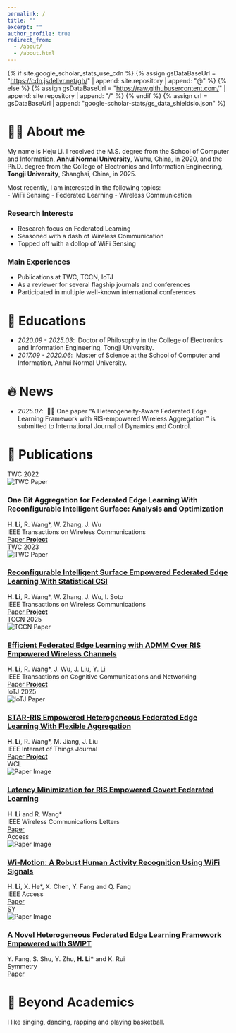 ```yaml
---
permalink: /
title: ""
excerpt: ""
author_profile: true
redirect_from: 
  - /about/
  - /about.html
---
```


<link rel="stylesheet" href="https://cdnjs.cloudflare.com/ajax/libs/font-awesome/6.0.0/css/all.min.css">
<style>
/* 确保网格布局正确显示 */
.blog-grid {
  display: grid !important;
  grid-template-columns: repeat(auto-fit, minmax(300px, 1fr)) !important;
  gap: 1.5rem !important;
  margin: 2rem 0 !important;
}

.blog-card {
  background: #ffffff !important;
  border-radius: 12px !important;
  overflow: hidden !important;
  box-shadow: 0 2px 12px rgba(1, 47, 99, 0.08) !important;
  transition: all 0.3s cubic-bezier(0.4, 0, 0.2, 1) !important;
}

.blog-card:hover {
  transform: translateY(-8px) !important;
  box-shadow: 0 8px 25px rgba(1, 47, 99, 0.15) !important;
}

.blog-card-image {
  position: relative !important;
  width: 100% !important;
  height: 200px !important;
  overflow: hidden !important;
}

.blog-card-image img {
  width: 100% !important;
  height: 100% !important;
  object-fit: cover !important;
  transition: transform 0.3s ease !important;
}

.blog-badge {
  position: absolute !important;
  top: 12px !important;
  left: 12px !important;
  background: linear-gradient(135deg, #FE667B 0%, #ff8599 100%) !important;
  color: white !important;
  padding: 0.4em 0.8em !important;
  border-radius: 20px !important;
  font-size: 0.75em !important;
  font-weight: 600 !important;
  box-shadow: 0 2px 8px rgba(254, 102, 123, 0.3) !important;
  z-index: 10 !important;
}

.blog-card-content {
  padding: 1.2rem !important;
}

.blog-title {
  font-size: 1.1rem !important;
  font-weight: 700 !important;
  color: #012F63 !important;
  margin-bottom: 0.8rem !important;
  line-height: 1.3 !important;
}

.blog-description {
  font-size: 0.9rem !important;
  color: #666 !important;
  line-height: 1.5 !important;
  margin-bottom: 1rem !important;
}

.blog-links {
  display: flex !important;
  gap: 0.6rem !important;
  flex-wrap: wrap !important;
  align-items: flex-end !important;
}

.blog-link {
  display: inline-flex !important;
  align-items: center !important;
  gap: 0.3rem !important;
  padding: 0.4em 0.8em !important;
  background: linear-gradient(135deg, #FE667B 0%, #ff8599 100%) !important;
  color: white !important;
  text-decoration: none !important;
  border-radius: 20px !important;
  font-size: 0.8rem !important;
  font-weight: 500 !important;
  transition: all 0.3s ease !important;
  box-shadow: 0 2px 8px rgba(254, 102, 123, 0.2) !important;
}

.blog-link:hover {
  transform: translateY(-2px) !important;
  box-shadow: 0 4px 12px rgba(254, 102, 123, 0.3) !important;
  color: white !important;
  text-decoration: none !important;
}

/* 响应式设计 */
@media (max-width: 768px) {
  .blog-grid {
    grid-template-columns: 1fr !important;
    gap: 1rem !important;
  }
  
  .blog-card-image {
    height: 180px !important;
  }
}

@media (min-width: 769px) and (max-width: 1024px) {
  .blog-grid {
    grid-template-columns: repeat(2, 1fr) !important;
  }
}

@media (min-width: 1025px) {
  .blog-grid {
    grid-template-columns: repeat(3, 1fr) !important;
  }
}

/* Publications统一设计风格 */
.publication-box {
  display: flex !important;
  background: #ffffff !important;
  border-radius: 12px !important;
  overflow: hidden !important;
  box-shadow: 0 2px 12px rgba(1, 47, 99, 0.08) !important;
  transition: all 0.3s cubic-bezier(0.4, 0, 0.2, 1) !important;
  margin: 1.5rem 0 !important;
  align-items: center !important;
  padding-left: 1.5rem !important;
}

.publication-box:hover {
  transform: translateY(-5px) !important;
  box-shadow: 0 8px 25px rgba(1, 47, 99, 0.15) !important;
}

.publication-image {
  position: relative !important;
  width: 280px !important;
  height: 180px !important;
  flex-shrink: 0 !important;
  overflow: hidden !important;
}

.publication-image img {
  width: 100% !important;
  height: 100% !important;
  object-fit: cover !important;
  transition: transform 0.3s ease !important;
}

.publication-image:hover img {
  transform: scale(1.03) !important;
}

.publication-badge {
  position: absolute !important;
  top: 12px !important;
  left: 0px !important;
  background: linear-gradient(135deg, #FE667B 0%, #ff8599 100%) !important;
  color: white !important;
  padding: 0.4em 0.8em !important;
  border-radius: 20px !important;
  font-size: 0.75em !important;
  font-weight: 600 !important;
  box-shadow: 0 2px 8px rgba(254, 102, 123, 0.3) !important;
  z-index: 10 !important;
}

.publication-content {
  flex: 1 !important;
  padding: 1.8rem 1.8rem 1.8rem 0.8rem !important;
  display: flex !important;
  flex-direction: column !important;
  gap: 0.8rem !important;
}

.publication-title {
  font-size: 1.25rem !important;
  font-weight: 700 !important;
  color: #012F63 !important;
  margin: 0 !important;
  line-height: 1.3 !important;
}

.publication-authors {
  font-size: 1rem !important;
  color: #333 !important;
  line-height: 1.4 !important;
}

.publication-venue {
  font-size: 0.95rem !important;
  color: #666 !important;
  font-style: italic !important;
}

.publication-links {
  display: flex !important;
  gap: 0.8rem !important;
  flex-wrap: wrap !important;
  margin-top: 0.5rem !important;
}

.publication-link {
  display: inline-flex !important;
  align-items: center !important;
  gap: 0.4rem !important;
  padding: 0.5em 1em !important;
  background: linear-gradient(135deg, #FE667B 0%, #ff8599 100%) !important;
  color: white !important;
  text-decoration: none !important;
  border-radius: 20px !important;
  font-size: 0.85rem !important;
  font-weight: 500 !important;
  transition: all 0.3s ease !important;
  box-shadow: 0 2px 8px rgba(254, 102, 123, 0.2) !important;
}

.publication-link:hover {
  transform: translateY(-2px) !important;
  box-shadow: 0 4px 12px rgba(254, 102, 123, 0.3) !important;
  color: white !important;
  text-decoration: none !important;
}

.publication-link i {
  font-size: 0.9em !important;
}

/* 响应式设计 - Publications */
@media (max-width: 768px) {
  .publication-box {
    flex-direction: column !important;
    margin: 1rem 0 !important;
  }
  
  .publication-image {
    width: 100% !important;
    height: 160px !important;
  }
  
  .publication-content {
    padding: 1.2rem !important;
    gap: 0.6rem !important;
  }
  
  .publication-title {
    font-size: 1.1rem !important;
  }
  
  .publication-authors,
  .publication-venue {
    font-size: 0.9rem !important;
  }
}

@media (min-width: 769px) and (max-width: 1024px) {
  .publication-image {
    width: 240px !important;
    height: 160px !important;
  }
  
  .publication-content {
    padding: 1.5rem 1.5rem 1.5rem 0.8rem !important;
  }
  
  .publication-title {
    font-size: 1.15rem !important;
  }
}
</style>

{% if site.google_scholar_stats_use_cdn %}
{% assign gsDataBaseUrl = "https://cdn.jsdelivr.net/gh/" | append: site.repository | append: "@" %}
{% else %}
{% assign gsDataBaseUrl = "https://raw.githubusercontent.com/" | append: site.repository | append: "/" %}
{% endif %}
{% assign url = gsDataBaseUrl | append: "google-scholar-stats/gs_data_shieldsio.json" %}

<span class='anchor' id='about-me'></span>

# 🤵🏻 About me
My name is <span class="accent-text">Heju Li</span>. I received the M.S. degree from the School of Computer and Information, <i class="fas fa-university"></i> **Anhui Normal University**, Wuhu, China, in 2020, and the Ph.D. degree from the College of Electronics and Information Engineering, <i class="fas fa-university"></i> **Tongji University**,  Shanghai, China, in 2025. 

<div class="quote-accent">
    Most recently, I am interested in the following topics:
    <div>
    - <span class="primary-gradient-text">WiFi Sensing</span>
    - <span class="primary-gradient-text">Federated Learning</span>
    - <span class="primary-gradient-text">Wireless Communication</span>
    </div>
</div>


<div class="highlight-blocks">
  <div class="highlight-block floating-card">
    <h3><i class="fas fa-microscope"></i> Research Interests</h3>
    <ul>
      <li>Research focus on <span class="accent-text">Federated Learning</span></li>
      <li>Seasoned with a dash of <span class="primary-gradient-text">Wireless Communication</span></li>
      <li>Topped off with a dollop of <span class="primary-gradient-text">WiFi Sensing</span></li>
      </ul>
  </div>
  
  <div class="highlight-block floating-card">
    <h3><i class="fas fa-pen-fancy"></i> Main Experiences</h3>
    <ul>
      <li>Publications at <span class="accent-text">TWC</span>, <span class="accent-text">TCCN</span>, <span class="accent-text">IoTJ</span></li>
      <li>As a <span class="accent-text">reviewer </span> for several flagship journals and conferences </li>
      <li> Participated in multiple <span class="accent-text">well-known international conferences </span></li>
    </ul>
  </div>
  </div>

# 📖 Educations
- *2020.09 - 2025.03*: &nbsp;Doctor of Philosophy in the College of Electronics and Information Engineering, <span class="primary-gradient-text">Tongji University</span>.
- *2017.09 - 2020.06*: &nbsp;Master of Science at the School of Computer and Information, <span class="primary-gradient-text">Anhui Normal University</span>.

# 🔥 News
- *2025.07*: &nbsp;🎉🎉 One paper “A Heterogeneity-Aware Federated Edge Learning Framework with RIS-empowered Wireless Aggregation
” is submitted to International Journal of Dynamics and Control. 

# 📝 Publications 

<div class="publication-box">
  <div class="publication-image">
    <div class="publication-badge">TWC 2022</div>
    <img src="images/onebit.png" alt="TWC Paper">
  </div>
  <div class="publication-content">
    <h3 class="publication-title">One Bit Aggregation for Federated Edge Learning With Reconfigurable Intelligent Surface: Analysis and Optimization</h3>
    <div class="publication-authors">
      <strong>H. Li</strong>, R. Wang*, W. Zhang, J. Wu
    </div>
    <div class="publication-venue">
      IEEE Transactions on Wireless Communications
    </div>
    <div class="publication-links">
      <a href="https://doi.org/10.1109/TWC.2022.3198881" class="publication-link">
        <i class="fas fa-file-pdf"></i> Paper
      </a>
      <a href="https://scholar.google.com.hk/citations?view_op=view_citation&hl=zh-CN&user=ay-NKfsAAAAJ&citation_for_view=ay-NKfsAAAAJ:qjMakFHDy7sC" class="publication-link">
        <strong>Project</strong>
      </a>
      <strong><span class='show_paper_citations' data='ayNKfsAAAAJ:qjMakFHDy7sC'></span></strong>
      </div>
  </div>
</div>

<div class="publication-box">
  <div class="publication-image">
    <div class="publication-badge">TWC 2023</div>
    <img src="images/scsi.png" alt="TWC Paper">
  </div>
  <div class="publication-content">
    <h3 class="publication-title">
      <a href="https://doi.org/10.1109/TWC.2023.3334250">Reconfigurable Intelligent Surface Empowered Federated Edge Learning With Statistical CSI</a>
    </h3>
    <div class="publication-authors">
      <strong>H. Li</strong>, R. Wang*, W. Zhang, J. Wu, I. Soto
    </div>
    <div class="publication-venue">
      IEEE Transactions on Wireless Communications
    </div>
    <div class="publication-links">
      <a href="https://doi.org/10.1109/TWC.2023.3334250" class="publication-link">
        <i class="fas fa-file-pdf"></i> Paper
      </a>
      <a href="https://scholar.google.com.hk/citations?view_op=view_citation&hl=zh-CN&user=ay-NKfsAAAAJ&citation_for_view=ay-NKfsAAAAJ:ufrVoPGSRksC" class="publication-link">
        <strong>Project</strong>
      </a>
      <strong><span class='show_paper_citations' data='ayNKfsAAAAJ:ufrVoPGSRksC'></span></strong>
    </div>
  </div>
</div>

<div class="publication-box">
  <div class="publication-image">
    <div class="publication-badge">TCCN 2025</div>
    <img src="images/admm.png" alt="TCCN Paper">
  </div>
  <div class="publication-content">
    <h3 class="publication-title">
      <a href="https://doi.org/10.1109/TCCN.2025.3578472">Efficient Federated Edge Learning with ADMM Over RIS Empowered Wireless Channels</a>
    </h3>
    <div class="publication-authors">
      <strong>H. Li</strong>, R. Wang*, J. Wu, J. Liu, Y. Li
    </div>
    <div class="publication-venue">
      IEEE Transactions on Cognitive Communications and Networking
    </div>
    <div class="publication-links">
      <a href="https://doi.org/10.1109/TCCN.2025.3578472" class="publication-link">
        <i class="fas fa-file-pdf"></i> Paper
      </a>
      <a href="https://scholar.google.com.hk/citations?view_op=view_citation&hl=zh-CN&user=ay-NKfsAAAAJ&citation_for_view=ay-NKfsAAAAJ:Se3iqnhoufwC" class="publication-link">
        <strong>Project</strong>
      </a>
      <strong><span class='show_paper_citations' data='ayNKfsAAAAJ:Se3iqnhoufwC'></span></strong>
    </div>
  </div>
</div>

<div class="publication-box">
  <div class="publication-image">
    <div class="publication-badge">IoTJ 2025</div>
    <img src="images/star.png" alt="IoTJ Paper">
  </div>
  <div class="publication-content">
    <h3 class="publication-title">
      <a href="https://doi.org/10.1109/JIOT.2025.3565698">STAR-RIS Empowered Heterogeneous Federated Edge Learning With Flexible Aggregation</a>
    </h3>
    <div class="publication-authors">
      <strong>H. Li</strong>, R. Wang*, M. Jiang, J. Liu
    </div>
    <div class="publication-venue">
      IEEE Internet of Things Journal
    </div>
    <div class="publication-links">
      <a href="https://doi.org/10.1109/JIOT.2025.3565698" class="publication-link">
        <i class="fas fa-file-pdf"></i> Paper
      </a>
      <a href="https://scholar.google.com.hk/citations?view_op=view_citation&hl=zh-CN&user=ay-NKfsAAAAJ&citation_for_view=ay-NKfsAAAAJ:roLk4NBRz8UC" class="publication-link">
        <strong>Project</strong>
      </a>
      <strong><span class='show_paper_citations' data='ayNKfsAAAAJ:roLk4NBRz8UC'></span></strong>    </div>
  </div>
</div>

<div class="publication-box">
  <div class="publication-image">
    <div class="publication-badge">WCL</div>
    <img src="images/wcl.png" alt="Paper Image">
  </div>
  <div class="publication-content">
    <h3 class="publication-title">
      <a href="https://doi.org/10.1109/LWC.2025.3557016">Latency Minimization for RIS Empowered Covert Federated Learning</a>
    </h3>
    <div class="publication-authors">
      <strong>H. Li</strong> and R. Wang*
    </div>
    <div class="publication-venue">
      IEEE Wireless Communications Letters
    </div>
    <div class="publication-links">
      <a href="https://doi.org/10.1109/LWC.2025.3557016" class="publication-link">
        <i class="fas fa-file-pdf"></i> Paper
      </a>
    </div>
  </div>
</div>

<div class="publication-box">
  <div class="publication-image">
    <div class="publication-badge">Access</div>
    <img src="images/access.png" alt="Paper Image">
  </div>
  <div class="publication-content">
    <h3 class="publication-title">
      <a href="https://doi.org/10.1109/ACCESS.2019.2948102">Wi-Motion: A Robust Human Activity Recognition Using WiFi Signals</a>
    </h3>
    <div class="publication-authors">
      <strong>H. Li</strong>, X. He*, X. Chen, Y. Fang and Q. Fang
    </div>
    <div class="publication-venue">
      IEEE Access
    </div>
    <div class="publication-links">
      <a href="https://doi.org/10.1109/ACCESS.2019.2948102" class="publication-link">
        <i class="fas fa-file-pdf"></i> Paper
      </a>
    </div>
  </div>
</div>

<div class="publication-box">
  <div class="publication-image">
    <div class="publication-badge">SY</div>
    <img src="images/sy.png" alt="Paper Image">
  </div>
  <div class="publication-content">
    <h3 class="publication-title">
      <a href="https://doi.org/10.3390/sym17071115">A Novel Heterogeneous Federated Edge Learning Framework Empowered with SWIPT</a>
    </h3>
    <div class="publication-authors">
      Y. Fang, S. Shu, Y. Zhu, <strong>H. Li*</strong> and K. Rui
    </div>
    <div class="publication-venue">
      Symmetry
    </div>
    <div class="publication-links">
      <a href="https://doi.org/10.3390/sym17071115" class="publication-link">
        <i class="fas fa-file-pdf"></i> Paper
      </a>
    </div>
  </div>
</div>

# 🪽 Beyond Academics
I like <span class="accent-text">singing</span>, <span class="accent-text">dancing</span>, <span class="accent-text">rapping</span> and <span class="accent-text">playing basketball</span>. 


